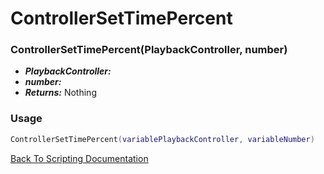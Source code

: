 # ControllerSetTimePercent

### ControllerSetTimePercent(PlaybackController, number)
- ***PlaybackController:*** 
- ***number:*** 
- ***Returns:*** Nothing

### Usage

```Lua
ControllerSetTimePercent(variablePlaybackController, variableNumber)
```


[Back To Scripting Documentation](../README.md)
